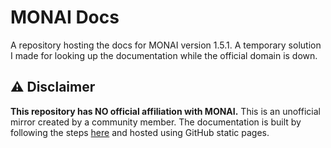 # MONAI Docs

A repository hosting the docs for MONAI version 1.5.1. A temporary solution I made for looking up the documentation while the official domain is down.

## ⚠️ Disclaimer

**This repository has NO official affiliation with MONAI.** This is an unofficial mirror created by a community member. The documentation is built by following the steps [here](https://github.com/Project-MONAI/MONAI/blob/dev/CONTRIBUTING.md#building-the-documentation) and hosted using GitHub static pages.